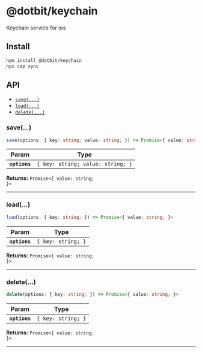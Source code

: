 # @dotbit/keychain

Keychain service for ios

## Install

```bash
npm install @dotbit/keychain
npx cap sync
```

## API

<docgen-index>

* [`save(...)`](#save)
* [`load(...)`](#load)
* [`delete(...)`](#delete)

</docgen-index>

<docgen-api>
<!--Update the source file JSDoc comments and rerun docgen to update the docs below-->

### save(...)

```typescript
save(options: { key: string; value: string; }) => Promise<{ value: string; }>
```

| Param         | Type                                         |
| ------------- | -------------------------------------------- |
| **`options`** | <code>{ key: string; value: string; }</code> |

**Returns:** <code>Promise&lt;{ value: string; }&gt;</code>

--------------------


### load(...)

```typescript
load(options: { key: string; }) => Promise<{ value: string; }>
```

| Param         | Type                          |
| ------------- | ----------------------------- |
| **`options`** | <code>{ key: string; }</code> |

**Returns:** <code>Promise&lt;{ value: string; }&gt;</code>

--------------------


### delete(...)

```typescript
delete(options: { key: string; }) => Promise<{ value: string; }>
```

| Param         | Type                          |
| ------------- | ----------------------------- |
| **`options`** | <code>{ key: string; }</code> |

**Returns:** <code>Promise&lt;{ value: string; }&gt;</code>

--------------------

</docgen-api>
